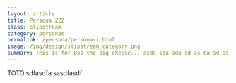 ```yaml
---
layout: article
title: Persona ZZZ
class: slipstream
category: personae
permalink: /persona/persona-x.html
image: /img/design/slipstream_category.png
summary: This is for Bob the big cheese... asda sda sda sd as da sd as da sd a sd asd asdasdasdasd asd asd 
---
```


TOTO sdfasdfa sasdfasdf